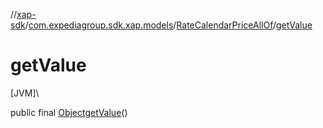 //[xap-sdk](../../../index.md)/[com.expediagroup.sdk.xap.models](../index.md)/[RateCalendarPriceAllOf](index.md)/[getValue](get-value.md)

# getValue

[JVM]\

public final [Object](https://docs.oracle.com/javase/8/docs/api/java/lang/Object.html)[getValue](get-value.md)()
